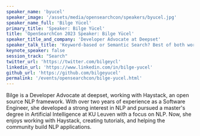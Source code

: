 ```yaml
---
speaker_name: 'byucel'
speaker_image: '/assets/media/opensearchcon/speakers/byucel.jpg'
speaker_name_full: 'Bilge Yücel'
primary_title: 'Speaker: Bilge Yücel'
title: 'OpenSearchCon 2023 Speaker: Bilge Yücel'
speaker_title_and_company: 'Developer Advocate at Deepset'
speaker_talk_title: 'Keyword-based or Semantic Search? Best of both worlds with Haystack and OpenSearch'
keynote_speaker: false
session_track: "Search"
twitter_url: 'https://twitter.com/bilgeycl'
linkedin_url: 'https://www.linkedin.com/in/bilge-yucel'
github_url: 'https://github.com/bilgeyucel'
permalink: '/events/opensearchcon/bilge-yucel.html'
---
```


Bilge is a Developer Advocate at deepset, working with Haystack, an open source NLP framework. With over two years of experience as a Software Engineer, she developed a strong interest in NLP and pursued a master's degree in Artificial Intelligence at KU Leuven with a focus on NLP. Now, she enjoys working with Haystack, creating tutorials, and helping the community build NLP applications.

